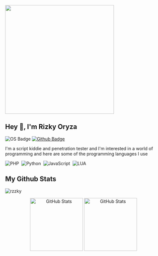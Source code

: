 <img src="https://64.media.tumblr.com/c06b42732d48cc58a2ab8b84cc2f5483/376e89fb95e86e07-a0/s400x600/be52aaf4657225c8f5725df5a5f87853da0c6371.gif" width="350"/>

## Hey 👋, I'm Rizky Oryza
![OS Badge](https://img.shields.io/badge/OS-linux-blue?&logo=Linux)
[![Github Badge](https://img.shields.io/badge/-rzzky-grey?style=flat&logo=github&logoColor=white&link=https://github.com/rzzky/)](https://www.github.com/rzzky/)
<p align='left'>I'm a script kiddie and penetration tester and I'm interested in a world of programming and here are some of the programming languages ​​I use</p>

![PHP](https://img.shields.io/badge/-PHP-282A36?style=flat&logo=PHP)&nbsp;
![Python](https://img.shields.io/badge/-Python-282A36?style=flat&logo=Python)&nbsp;
![JavaScript](https://img.shields.io/badge/-JavaScript-282A36?style=flat&logo=javascript)&nbsp;
![LUA](https://img.shields.io/badge/-LUA-282A36?style=flat&logo=LUA)&nbsp;

## My Github Stats
<p align=left> <img src=https://komarev.com/ghpvc/?username=rzzky alt=rzzky /> </p>

<div align="center">
  <img src="https://github-readme-stats.vercel.app/api?username=rzzky&show_icons=true&include_all_commits=true&hide_border=true&bg_color=282A36&icon_color=686868&title_color=57c7ff&text_color=9aedfe&custom_title=My+Github+Stats" alt="GitHub Stats" height="170" />
  <img src="https://github-readme-stats.vercel.app/api/top-langs/?username=rzzky&layout=compact&hide_border=true&bg_color=282A36&icon_color=686868&title_color=57c7ff&text_color=9aedfe" alt="GitHub Stats" height="170" />
</div>
